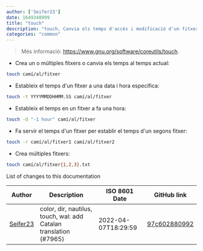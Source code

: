 ```yaml
---
author: ['Seifer23']
date: 1649348999
title: "touch"
description: "touch, Canvia els temps d'accés i modificació d'un fitxer (atime, ntime)."
categories: "common"
---
```

> Més informació: <https://www.gnu.org/software/coreutils/touch>.

- Crea un o múltiples fitxers o canvia els temps al temps actual:

```bash
touch camí/al/fitxer
```

- Estableix el temps d'un fitxer a una data i hora específica:

```bash
touch -t YYYYMMDDHHMM.SS camí/al/fitxer
```

- Estableix el temps en un fitxer a fa una hora:

```bash
touch -d "-1 hour" camí/al/fitxer
```

- Fa servir el temps d'un fitxer per establir el temps d'un segons fitxer:

```bash
touch -r camí/al/fitxer1 camí/al/fitxer2
```

- Crea múltiples fitxers:

```bash
touch camí/al/fitxer{1,2,3}.txt
```
List of changes to this documentation


Author | Description | ISO 8601 Date | GitHub link
------|-----|-----|-----
[Seifer23](mailto:48915360+Seifer23@users.noreply.github.com) | color, dir, nautilus, touch, wal: add Catalan translation (#7965) | 2022-04-07T18:29:59 | [97c602880992](https://github.com/tldr-pages/tldr/commit/97c6028809920cd56e8270c571ac948e7893973e)

